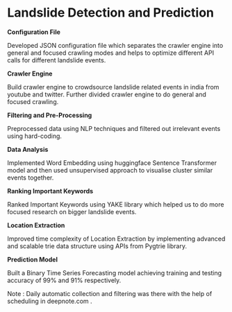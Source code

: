 # Landslide Detection and Prediction

**Configuration File**

Developed JSON configuration file which separates the crawler engine into general and focused crawling modes and helps to optimize different API calls for different landslide events.

**Crawler Engine**

Build crawler engine to crowdsource landslide related events in india from youtube and twitter. Further divided crawler engine to do general and focused crawling.

**Filtering and Pre-Processing**

Preprocessed data using NLP techniques and filtered out irrelevant events using hard-coding.

**Data Analysis**

Implemented Word Embedding using huggingface Sentence Transformer model and then used unsupervised approach to visualise cluster similar events together.

**Ranking Important Keywords**

Ranked Important Keywords using YAKE library which helped us to do more focused research on bigger landslide events.

**Location Extraction**

Improved time complexity of Location Extraction by implementing advanced and scalable trie data structure using APIs from Pygtrie library.

**Prediction Model**

Built a Binary Time Series Forecasting model achieving training and testing accuracy of 99% and 91% respectively.


Note : Daily automatic collection and filtering was there with the help of scheduling in deepnote.com .

